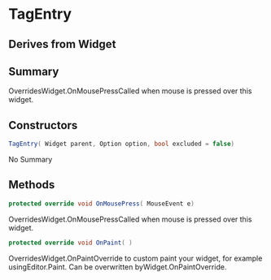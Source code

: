 # TagEntry

## Derives from Widget

## Summary

OverridesWidget.OnMousePressCalled when mouse is pressed over this widget.
## Constructors

```c#
TagEntry( Widget parent, Option option, bool excluded = false) 
```
No Summary
## Methods

```c#
protected override void OnMousePress( MouseEvent e) 
```
OverridesWidget.OnMousePressCalled when mouse is pressed over this widget.
```c#
protected override void OnPaint( ) 
```
OverridesWidget.OnPaintOverride to custom paint your widget, for example usingEditor.Paint. Can be overwritten byWidget.OnPaintOverride.
